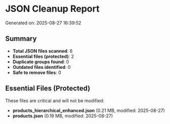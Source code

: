 # JSON Cleanup Report
Generated on: 2025-08-27 16:39:52

## Summary
- **Total JSON files scanned**: 6
- **Essential files (protected)**: 2
- **Duplicate groups found**: 0
- **Outdated files identified**: 0
- **Safe to remove files**: 0

## Essential Files (Protected)
These files are critical and will not be modified:

- **products_hierarchical_enhanced.json** (0.21 MB, modified: 2025-08-27)
- **products.json** (0.19 MB, modified: 2025-08-27)
